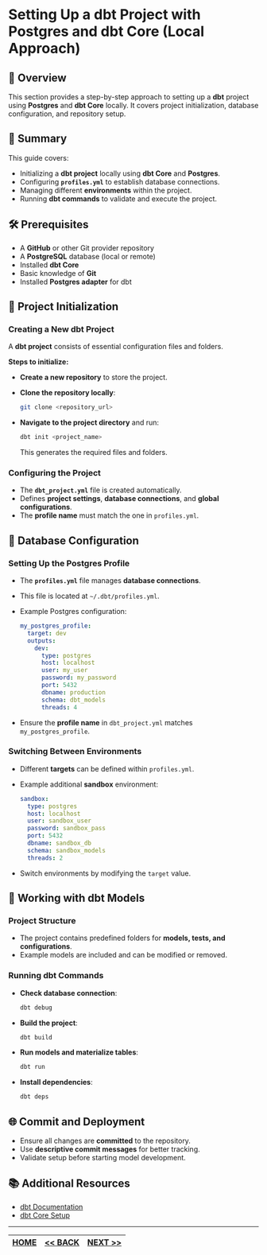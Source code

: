 # Setting Up a dbt Project with Postgres and dbt Core (Local Approach)

## 📌 Overview

This section provides a step-by-step approach to setting up a **dbt** project using **Postgres** and **dbt Core** locally. It covers project initialization, database configuration, and repository setup.

## 📖 Summary

This guide covers:

- Initializing a **dbt project** locally using **dbt Core** and **Postgres**.
- Configuring **`profiles.yml`** to establish database connections.
- Managing different **environments** within the project.
- Running **dbt commands** to validate and execute the project.

## 🛠️ Prerequisites

- A **GitHub** or other Git provider repository
- A **PostgreSQL** database (local or remote)
- Installed **dbt Core**
- Basic knowledge of **Git**
- Installed **Postgres adapter** for dbt

## 🚀 Project Initialization

### Creating a New dbt Project

A **dbt project** consists of essential configuration files and folders.

**Steps to initialize:**

- **Create a new repository** to store the project.
- **Clone the repository locally**:

  ```sh
  git clone <repository_url>
  ```

- **Navigate to the project directory** and run:

  ```sh
  dbt init <project_name>
  ```

  This generates the required files and folders.

### Configuring the Project

- The **`dbt_project.yml`** file is created automatically.
- Defines **project settings**, **database connections**, and **global configurations**.
- The **profile name** must match the one in `profiles.yml`.

## 🔑 Database Configuration

### Setting Up the Postgres Profile

- The **`profiles.yml`** file manages **database connections**.
- This file is located at `~/.dbt/profiles.yml`.
- Example Postgres configuration:

  ```yaml
  my_postgres_profile:
    target: dev
    outputs:
      dev:
        type: postgres
        host: localhost
        user: my_user
        password: my_password
        port: 5432
        dbname: production
        schema: dbt_models
        threads: 4
  ```

- Ensure the **profile name** in `dbt_project.yml` matches `my_postgres_profile`.

### Switching Between Environments

- Different **targets** can be defined within `profiles.yml`.
- Example additional **sandbox** environment:

  ```yaml
  sandbox:
    type: postgres
    host: localhost
    user: sandbox_user
    password: sandbox_pass
    port: 5432
    dbname: sandbox_db
    schema: sandbox_models
    threads: 2
  ```

- Switch environments by modifying the `target` value.

## 🔑 Working with dbt Models

### Project Structure

- The project contains predefined folders for **models, tests, and configurations**.
- Example models are included and can be modified or removed.

### Running dbt Commands

- **Check database connection**:

  ```sh
  dbt debug
  ```

- **Build the project**:

  ```sh
  dbt build
  ```

- **Run models and materialize tables**:

  ```sh
  dbt run
  ```

- **Install dependencies**:

  ```sh
  dbt deps
  ```

## 🌐 Commit and Deployment

- Ensure all changes are **committed** to the repository.
- Use **descriptive commit messages** for better tracking.
- Validate setup before starting model development.

## 📚 Additional Resources

- [dbt Documentation](https://docs.getdbt.com/)
- [dbt Core Setup](https://docs.getdbt.com/docs/get-started-dbt#dbt-core)

---

| [HOME](../README.md) | [<< BACK](./4-2-1-notes.md) | [NEXT >>](./4-3-1-notes.md) |
| -------------------- | --------------------------- | --------------------------- |
